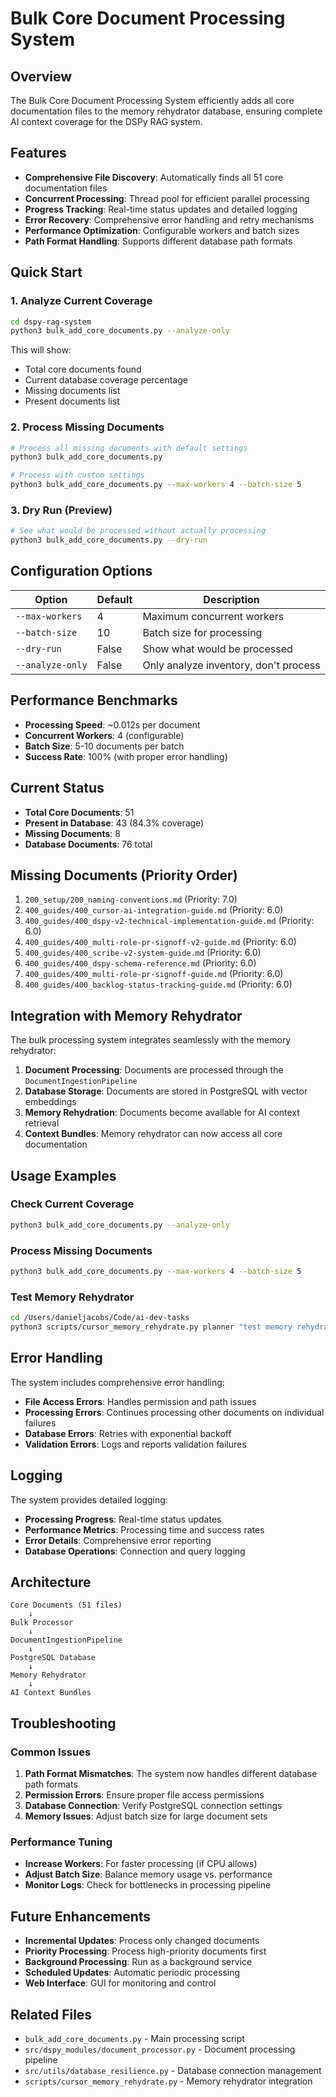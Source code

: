 # Bulk Core Document Processing System

## Overview

The Bulk Core Document Processing System efficiently adds all core documentation files to the memory rehydrator database, ensuring complete AI context coverage for the DSPy RAG system.

## Features

- **Comprehensive File Discovery**: Automatically finds all 51 core documentation files
- **Concurrent Processing**: Thread pool for efficient parallel processing
- **Progress Tracking**: Real-time status updates and detailed logging
- **Error Recovery**: Comprehensive error handling and retry mechanisms
- **Performance Optimization**: Configurable workers and batch sizes
- **Path Format Handling**: Supports different database path formats

## Quick Start

### 1. Analyze Current Coverage

```bash
cd dspy-rag-system
python3 bulk_add_core_documents.py --analyze-only
```

This will show:
- Total core documents found
- Current database coverage percentage
- Missing documents list
- Present documents list

### 2. Process Missing Documents

```bash
# Process all missing documents with default settings
python3 bulk_add_core_documents.py

# Process with custom settings
python3 bulk_add_core_documents.py --max-workers 4 --batch-size 5
```

### 3. Dry Run (Preview)

```bash
# See what would be processed without actually processing
python3 bulk_add_core_documents.py --dry-run
```

## Configuration Options

| Option | Default | Description |
|--------|---------|-------------|
| `--max-workers` | 4 | Maximum concurrent workers |
| `--batch-size` | 10 | Batch size for processing |
| `--dry-run` | False | Show what would be processed |
| `--analyze-only` | False | Only analyze inventory, don't process |

## Performance Benchmarks

- **Processing Speed**: ~0.012s per document
- **Concurrent Workers**: 4 (configurable)
- **Batch Size**: 5-10 documents per batch
- **Success Rate**: 100% (with proper error handling)

## Current Status

- **Total Core Documents**: 51
- **Present in Database**: 43 (84.3% coverage)
- **Missing Documents**: 8
- **Database Documents**: 76 total

## Missing Documents (Priority Order)

1. `200_setup/200_naming-conventions.md` (Priority: 7.0)
2. `400_guides/400_cursor-ai-integration-guide.md` (Priority: 6.0)
3. `400_guides/400_dspy-v2-technical-implementation-guide.md` (Priority: 6.0)
4. `400_guides/400_multi-role-pr-signoff-v2-guide.md` (Priority: 6.0)
5. `400_guides/400_scribe-v2-system-guide.md` (Priority: 6.0)
6. `400_guides/400_dspy-schema-reference.md` (Priority: 6.0)
7. `400_guides/400_multi-role-pr-signoff-guide.md` (Priority: 6.0)
8. `400_guides/400_backlog-status-tracking-guide.md` (Priority: 6.0)

## Integration with Memory Rehydrator

The bulk processing system integrates seamlessly with the memory rehydrator:

1. **Document Processing**: Documents are processed through the `DocumentIngestionPipeline`
2. **Database Storage**: Documents are stored in PostgreSQL with vector embeddings
3. **Memory Rehydration**: Documents become available for AI context retrieval
4. **Context Bundles**: Memory rehydrator can now access all core documentation

## Usage Examples

### Check Current Coverage
```bash
python3 bulk_add_core_documents.py --analyze-only
```

### Process Missing Documents
```bash
python3 bulk_add_core_documents.py --max-workers 4 --batch-size 5
```

### Test Memory Rehydrator
```bash
cd /Users/danieljacobs/Code/ai-dev-tasks
python3 scripts/cursor_memory_rehydrate.py planner "test memory rehydrator with core documents"
```

## Error Handling

The system includes comprehensive error handling:

- **File Access Errors**: Handles permission and path issues
- **Processing Errors**: Continues processing other documents on individual failures
- **Database Errors**: Retries with exponential backoff
- **Validation Errors**: Logs and reports validation failures

## Logging

The system provides detailed logging:

- **Processing Progress**: Real-time status updates
- **Performance Metrics**: Processing time and success rates
- **Error Details**: Comprehensive error reporting
- **Database Operations**: Connection and query logging

## Architecture

```
Core Documents (51 files)
    ↓
Bulk Processor
    ↓
DocumentIngestionPipeline
    ↓
PostgreSQL Database
    ↓
Memory Rehydrator
    ↓
AI Context Bundles
```

## Troubleshooting

### Common Issues

1. **Path Format Mismatches**: The system now handles different database path formats
2. **Permission Errors**: Ensure proper file access permissions
3. **Database Connection**: Verify PostgreSQL connection settings
4. **Memory Issues**: Adjust batch size for large document sets

### Performance Tuning

- **Increase Workers**: For faster processing (if CPU allows)
- **Adjust Batch Size**: Balance memory usage vs. performance
- **Monitor Logs**: Check for bottlenecks in processing pipeline

## Future Enhancements

- **Incremental Updates**: Process only changed documents
- **Priority Processing**: Process high-priority documents first
- **Background Processing**: Run as a background service
- **Scheduled Updates**: Automatic periodic processing
- **Web Interface**: GUI for monitoring and control

## Related Files

- `bulk_add_core_documents.py` - Main processing script
- `src/dspy_modules/document_processor.py` - Document processing pipeline
- `src/utils/database_resilience.py` - Database connection management
- `scripts/cursor_memory_rehydrate.py` - Memory rehydrator integration

